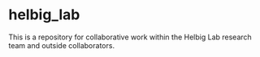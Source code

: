 # helbig_lab
This is a repository for collaborative work within the Helbig Lab research team and outside collaborators.
